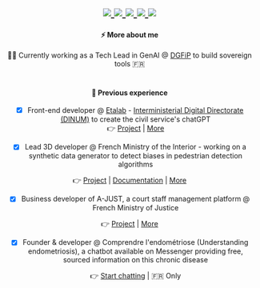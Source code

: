 <h1 align="center">
   <a href="https://gitlab.com/JehanneDussert" target="_blank" rel="noreferrer">
      <img src="https://img.shields.io/badge/-Gitlab-333333?style=for-the-badge&logo=Gitlab&logoColor=white" />
   </a>
   <a href="https://www.linkedin.com/in/jehanne-dussert/" target="_blank" rel="noreferrer">
      <img src="https://img.shields.io/badge/-LinkedIn-333333?style=for-the-badge&logo=LinkedIn" />
   </a>
  <a href="https://medium.com/@jehanne-dussert" target="_blank" rel="noreferrer">
      <img src="https://img.shields.io/badge/Medium-333333?style=for-the-badge&logo=medium&logoColor=white" />
   </a>
   <a href="https://twitter.com/JehanneDussert" target="_blank" rel="noreferrer">
      <img src="https://img.shields.io/badge/Twitter-333333?style=for-the-badge&logo=x&logoColor=white" />
   </a>
   <a href="https://www.instagram.com/jehanne.codes/" target="_blank" rel="noreferrer">
      <img src="https://img.shields.io/badge/Instagram-333333.svg?style=for-the-badge&logo=Instagram&logoColor=white" />
   </a>
</h1>

<div align="center"> 

  #### ⚡️ More about me
  
👷‍♀️ Currently working as a Tech Lead in GenAI @ [DGFiP](https://github.com/dgfip) to build sovereign tools 🇫🇷

</div>

<h1></h1>

<div align="center"> 

  #### 💼 Previous experience
  
  - [x] Front-end developer @ [Etalab](https://github.com/etalab-ia/) - [Interministerial Digital Directorate (DINUM)](https://github.com/DISIC) to create the civil service's chatGPT<br/>
   👉 [Project](https://github.com/etalab-ia/franceservices-frontend) | [More](https://www.info.gouv.fr/actualite/ia-connaissez-vous-albert)
  
  - [x] Lead 3D developer @ French Ministry of the Interior - working on a synthetic data generator to detect biases in pedestrian detection algorithms <br/>
    
  👉 [Project](https://github.com/twin-city/unreal-project) | [Documentation](https://github.com/twin-city/unreal-project/wiki) | [More](https://eig.etalab.gouv.fr/defis/twincity/)
  
  - [x] Business developer of A-JUST, a court staff management platform @ French Ministry of Justice <br/>
    
  👉 [Project](https://github.com/betagouv/a-just) | [More](https://beta.gouv.fr/startups/a-just.html)

- [x] Founder & developer @ Comprendre l'endométriose (Understanding endometriosis), a chatbot available on Messenger providing free, sourced information on this chronic disease <br/>
    
  👉 [Start chatting](https://www.m.me/comprendrelendo) | 🇫🇷 Only

</div>
